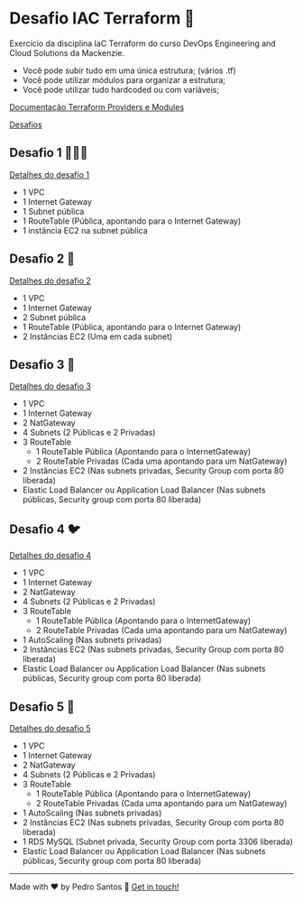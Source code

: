 # Desafio IAC Terraform 📌

Exercício da disciplina IaC Terraform do curso DevOps Engineering and Cloud Solutions da Mackenzie.

* Você pode subir tudo em uma única estrutura; (vários .tf)
* Você pode utilizar módulos para organizar a estrutura;
* Você pode utilizar tudo hardcoded ou com variáveis; 

[Documentação Terraform Providers e Modules](https://registry.terraform.io/)

[Desafios](img/desafios.pdf)

## Desafio 1 👨🏽‍💻

[Detalhes do desafio 1](desafio-01/README.md)

* 1 VPC
* 1 Internet Gateway
* 1 Subnet pública
* 1 RouteTable (Pública, apontando para o Internet Gateway)
* 1 instância EC2 na subnet pública

## Desafio 2 📝

[Detalhes do desafio 2](desafio-02/README.md)

* 1 VPC
* 1 Internet Gateway
* 2 Subnet pública
* 1 RouteTable (Pública, apontando para o Internet Gateway)
* 2 Instâncias EC2 (Uma em cada subnet)

## Desafio 3 🐍

[Detalhes do desafio 3](desafio-03/README.md)

* 1 VPC
* 1 Internet Gateway
* 2 NatGateway
* 4 Subnets (2 Públicas e 2 Privadas)
* 3 RouteTable
    - 1 RouteTable Pública (Apontando para o InternetGateway)
    - 2 RouteTable Privadas (Cada uma apontando para um NatGateway)
* 2 Instâncias EC2 (Nas subnets privadas, Security Group com porta 80 liberada)
* Elastic Load Balancer ou Application Load Balancer (Nas subnets públicas, Security group com porta 80 liberada)

## Desafio 4 🐦

[Detalhes do desafio 4](desafio-04/README.md)

* 1 VPC
* 1 Internet Gateway
* 2 NatGateway
* 4 Subnets (2 Públicas e 2 Privadas)
* 3 RouteTable
    - 1 RouteTable Pública (Apontando para o InternetGateway)
    - 2 RouteTable Privadas (Cada uma apontando para um NatGateway)
* 1 AutoScaling (Nas subnets privadas)
* 2 Instâncias EC2 (Nas subnets privadas, Security Group com porta 80 liberada)
* Elastic Load Balancer ou Application Load Balancer (Nas subnets públicas, Security group com porta 80 liberada)

## Desafio 5 🚀

[Detalhes do desafio 5](desafio-05/README.md)

* 1 VPC
* 1 Internet Gateway
* 2 NatGateway
* 4 Subnets (2 Públicas e 2 Privadas)
* 3 RouteTable
    - 1 RouteTable Pública (Apontando para o InternetGateway)
    - 2 RouteTable Privadas (Cada uma apontando para um NatGateway)
* 1 AutoScaling (Nas subnets privadas)
* 2 Instâncias EC2 (Nas subnets privadas, Security Group com porta 80 liberada)
* 1 RDS MySQL (Subnet privada, Security Group com porta 3306 liberada)
* Elastic Load Balancer ou Application Load Balancer (Nas subnets públicas, Security group com porta 80 liberada)

---

Made with ♥ by Pedro Santos :wave: [Get in touch!](https://www.linkedin.com/in/santospedroh/)
